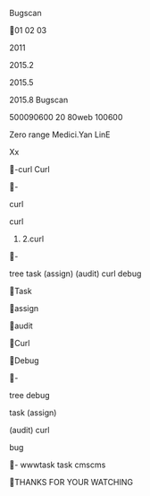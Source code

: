 Bugscan

01  02  03 



2011 

2015.2 

2015.5 

2015.8
Bugscan 



500090600 20 80web 100600






Zero 
range Medici.Yan
 LinE

 
Xx 
 

-curl
Curl

-






curl









curl

 

1. 2.curl

-

 tree
task (assign) (audit)
curl debug 



Task

assign

audit

Curl

Debug

-


tree
debug

task (assign) 

(audit) curl

 bug


-
wwwtask task cmscms

THANKS FOR YOUR WATCHING

